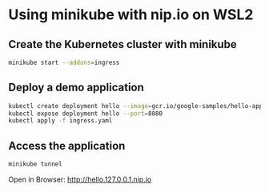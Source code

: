 # Using minikube with nip.io on WSL2

## Create the Kubernetes cluster with minikube

```bash
minikube start --addons=ingress
```

## Deploy a demo application

```bash
kubectl create deployment hello --image=gcr.io/google-samples/hello-app:1.0
kubectl expose deployment hello --port=8080
kubectl apply -f ingress.yaml
```

## Access the application

```bash
minikube tunnel
```

Open in Browser: http://hello.127.0.0.1.nip.io
